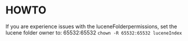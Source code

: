 # HOWTO

If you are experience issues with the luceneFolderpermissions, set the lucene folder owner to: 65532:65532
`chown -R 65532:65532 luceneIndex`

